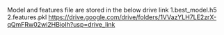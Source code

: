 Model and features file are stored in the below drive link
1.best_model.h5
2.features.pkl
https://drive.google.com/drive/folders/1VVazYLH7LE2zrX-qQmFRw02wi2HBioIh?usp=drive_link
